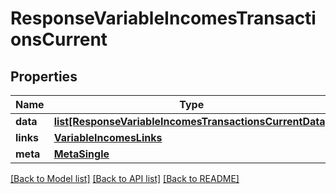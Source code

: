 # ResponseVariableIncomesTransactionsCurrent

## Properties
Name | Type | Description | Notes
------------ | ------------- | ------------- | -------------
**data** | [**list[ResponseVariableIncomesTransactionsCurrentData]**](ResponseVariableIncomesTransactionsCurrentData.md) |  | 
**links** | [**VariableIncomesLinks**](VariableIncomesLinks.md) |  | 
**meta** | [**MetaSingle**](MetaSingle.md) |  | 

[[Back to Model list]](../README.md#documentation-for-models) [[Back to API list]](../README.md#documentation-for-api-endpoints) [[Back to README]](../README.md)

